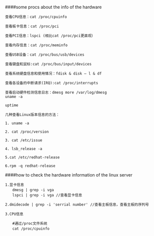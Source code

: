 ####some procs about the info of  the hardware 

	查看CPU信息：cat /proc/cpuinfo

	查看板卡信息：cat /proc/pci

	查看PCI信息：lspci (相比cat /proc/pci更直观）

	查看内存信息：cat /proc/meminfo

	查看USB设备：cat /proc/bus/usb/devices

	查看键盘和鼠标:cat /proc/bus/input/devices

	查看系统硬盘信息和使用情况：fdisk & disk – l & df

	查看各设备的中断请求(IRQ):cat /proc/interrupts

	查看启动硬件检测信息日志：dmesg more /var/log/dmesg
	uname -a

	uptime

	几种查看Linux版本信息的方法：

	1. uname -a

	2. cat /proc/version

	3. cat /etc/issue

	4. lsb_release -a

	5.cat /etc/redhat-release

	6.rpm -q redhat-release

####how to  check  the hardware information of the  linux server

	1.显卡信息
	　　dmesg | grep -i vga 
	　　lspci | grep -i vga //查看显卡信息

	2.dmidecode | grep -i 'serrial number' //查看主板信息，查看主板的序列号

	3.CPU信息

	　　#通过/proc文件系统
	　　cat /proc/cpuinfo
